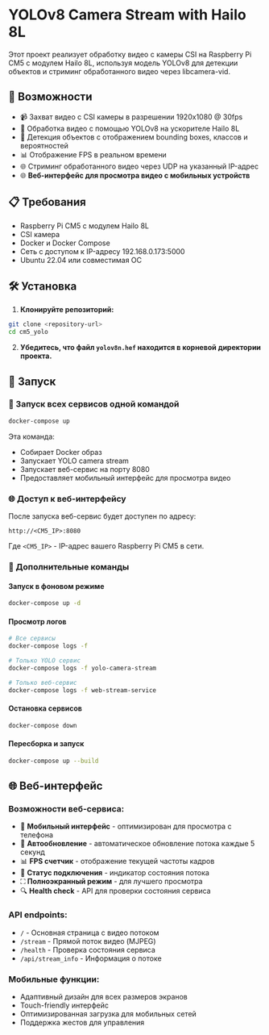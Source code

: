 # YOLOv8 Camera Stream with Hailo 8L

Этот проект реализует обработку видео с камеры CSI на Raspberry Pi CM5 с модулем Hailo 8L, используя модель YOLOv8 для детекции объектов и стриминг обработанного видео через libcamera-vid.

## 🚀 Возможности

- 📹 Захват видео с CSI камеры в разрешении 1920x1080 @ 30fps
- 🤖 Обработка видео с помощью YOLOv8 на ускорителе Hailo 8L
- 🎯 Детекция объектов с отображением bounding boxes, классов и вероятностей
- 📊 Отображение FPS в реальном времени
- 🌐 Стриминг обработанного видео через UDP на указанный IP-адрес
- 🌐 **Веб-интерфейс для просмотра видео с мобильных устройств**

## 📋 Требования

- Raspberry Pi CM5 с модулем Hailo 8L
- CSI камера
- Docker и Docker Compose
- Сеть с доступом к IP-адресу 192.168.0.173:5000
- Ubuntu 22.04 или совместимая ОС

## 🛠️ Установка 

1. **Клонируйте репозиторий:**
```bash
git clone <repository-url>
cd cm5_yolo
```

2. **Убедитесь, что файл `yolov8n.hef` находится в корневой директории проекта.**

## 🚀 Запуск

### 🎯 Запуск всех сервисов одной командой
```bash
docker-compose up
```

Эта команда:
- Собирает Docker образ
- Запускает YOLO camera stream
- Запускает веб-сервис на порту 8080
- Предоставляет мобильный интерфейс для просмотра видео

### 🌐 Доступ к веб-интерфейсу
После запуска веб-сервис будет доступен по адресу:
```
http://<CM5_IP>:8080
```

Где `<CM5_IP>` - IP-адрес вашего Raspberry Pi CM5 в сети.

### 🔧 Дополнительные команды

#### Запуск в фоновом режиме
```bash
docker-compose up -d
```

#### Просмотр логов
```bash
# Все сервисы
docker-compose logs -f

# Только YOLO сервис
docker-compose logs -f yolo-camera-stream

# Только веб-сервис
docker-compose logs -f web-stream-service
```

#### Остановка сервисов
```bash
docker-compose down
```

#### Пересборка и запуск
```bash
docker-compose up --build
```

## 🌐 Веб-интерфейс

### Возможности веб-сервиса:
- 📱 **Мобильный интерфейс** - оптимизирован для просмотра с телефона
- 🔄 **Автообновление** - автоматическое обновление потока каждые 5 секунд
- 📊 **FPS счетчик** - отображение текущей частоты кадров
- 📡 **Статус подключения** - индикатор состояния потока
- ⛶ **Полноэкранный режим** - для лучшего просмотра
- 🔍 **Health check** - API для проверки состояния сервиса

### API endpoints:
- `/` - Основная страница с видео потоком
- `/stream` - Прямой поток видео (MJPEG)
- `/health` - Проверка состояния сервиса
- `/api/stream_info` - Информация о потоке

### Мобильные функции:
- Адаптивный дизайн для всех размеров экранов
- Touch-friendly интерфейс
- Оптимизированная загрузка для мобильных сетей
- Поддержка жестов для управления 
